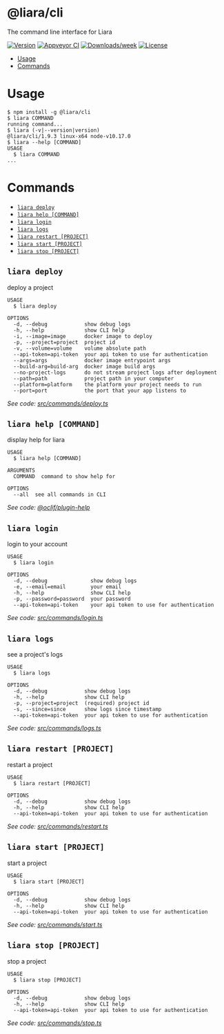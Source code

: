 @liara/cli
==========

The command line interface for Liara

[![Version](https://img.shields.io/npm/v/@liara/cli.svg)](https://npmjs.org/package/@liara/cli)
[![Appveyor CI](https://ci.appveyor.com/api/projects/status/github/liara-ir/liara-cli?branch=master&svg=true)](https://ci.appveyor.com/project/liara-ir/liara-cli/branch/master)
[![Downloads/week](https://img.shields.io/npm/dw/@liara/cli.svg)](https://npmjs.org/package/@liara/cli)
[![License](https://img.shields.io/npm/l/@liara/cli.svg)](https://github.com/liara-ir/liara-cli/blob/master/package.json)

<!-- toc -->
* [Usage](#usage)
* [Commands](#commands)
<!-- tocstop -->
# Usage
<!-- usage -->
```sh-session
$ npm install -g @liara/cli
$ liara COMMAND
running command...
$ liara (-v|--version|version)
@liara/cli/1.9.3 linux-x64 node-v10.17.0
$ liara --help [COMMAND]
USAGE
  $ liara COMMAND
...
```
<!-- usagestop -->
# Commands
<!-- commands -->
* [`liara deploy`](#liara-deploy)
* [`liara help [COMMAND]`](#liara-help-command)
* [`liara login`](#liara-login)
* [`liara logs`](#liara-logs)
* [`liara restart [PROJECT]`](#liara-restart-project)
* [`liara start [PROJECT]`](#liara-start-project)
* [`liara stop [PROJECT]`](#liara-stop-project)

## `liara deploy`

deploy a project

```
USAGE
  $ liara deploy

OPTIONS
  -d, --debug            show debug logs
  -h, --help             show CLI help
  -i, --image=image      docker image to deploy
  -p, --project=project  project id
  -v, --volume=volume    volume absolute path
  --api-token=api-token  your api token to use for authentication
  --args=args            docker image entrypoint args
  --build-arg=build-arg  docker image build args
  --no-project-logs      do not stream project logs after deployment
  --path=path            project path in your computer
  --platform=platform    the platform your project needs to run
  --port=port            the port that your app listens to
```

_See code: [src/commands/deploy.ts](https://github.com/liara-ir/liara-cli/blob/v1.9.3/src/commands/deploy.ts)_

## `liara help [COMMAND]`

display help for liara

```
USAGE
  $ liara help [COMMAND]

ARGUMENTS
  COMMAND  command to show help for

OPTIONS
  --all  see all commands in CLI
```

_See code: [@oclif/plugin-help](https://github.com/oclif/plugin-help/blob/v2.1.6/src/commands/help.ts)_

## `liara login`

login to your account

```
USAGE
  $ liara login

OPTIONS
  -d, --debug              show debug logs
  -e, --email=email        your email
  -h, --help               show CLI help
  -p, --password=password  your password
  --api-token=api-token    your api token to use for authentication
```

_See code: [src/commands/login.ts](https://github.com/liara-ir/liara-cli/blob/v1.9.3/src/commands/login.ts)_

## `liara logs`

see a project's logs

```
USAGE
  $ liara logs

OPTIONS
  -d, --debug            show debug logs
  -h, --help             show CLI help
  -p, --project=project  (required) project id
  -s, --since=since      show logs since timestamp
  --api-token=api-token  your api token to use for authentication
```

_See code: [src/commands/logs.ts](https://github.com/liara-ir/liara-cli/blob/v1.9.3/src/commands/logs.ts)_

## `liara restart [PROJECT]`

restart a project

```
USAGE
  $ liara restart [PROJECT]

OPTIONS
  -d, --debug            show debug logs
  -h, --help             show CLI help
  --api-token=api-token  your api token to use for authentication
```

_See code: [src/commands/restart.ts](https://github.com/liara-ir/liara-cli/blob/v1.9.3/src/commands/restart.ts)_

## `liara start [PROJECT]`

start a project

```
USAGE
  $ liara start [PROJECT]

OPTIONS
  -d, --debug            show debug logs
  -h, --help             show CLI help
  --api-token=api-token  your api token to use for authentication
```

_See code: [src/commands/start.ts](https://github.com/liara-ir/liara-cli/blob/v1.9.3/src/commands/start.ts)_

## `liara stop [PROJECT]`

stop a project

```
USAGE
  $ liara stop [PROJECT]

OPTIONS
  -d, --debug            show debug logs
  -h, --help             show CLI help
  --api-token=api-token  your api token to use for authentication
```

_See code: [src/commands/stop.ts](https://github.com/liara-ir/liara-cli/blob/v1.9.3/src/commands/stop.ts)_
<!-- commandsstop -->
